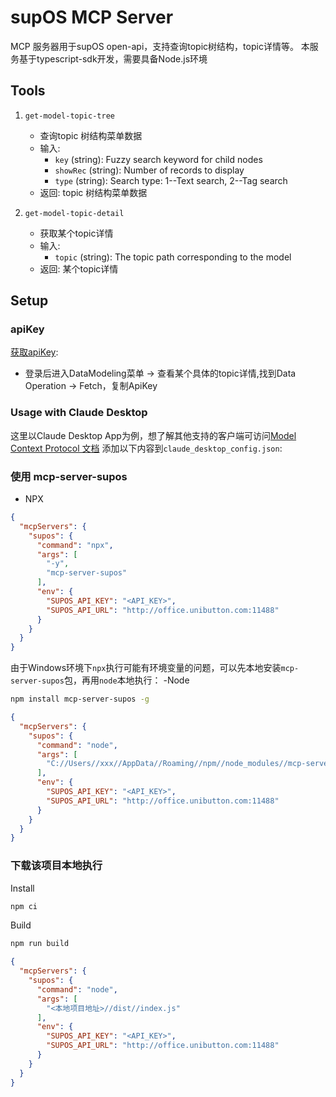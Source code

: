 # supOS MCP Server

MCP 服务器用于supOS open-api，支持查询topic树结构，topic详情等。
本服务基于typescript-sdk开发，需要具备Node.js环境

## Tools

1. `get-model-topic-tree`
   - 查询topic 树结构菜单数据
   - 输入:
     - `key` (string): Fuzzy search keyword for child nodes
     - `showRec` (string): Number of records to display
     - `type` (string): Search type: 1--Text search, 2--Tag search
   - 返回: topic 树结构菜单数据

2. `get-model-topic-detail`
   - 获取某个topic详情
   - 输入:
     - `topic` (string): The topic path corresponding to the model
   - 返回: 某个topic详情

## Setup

### apiKey
[获取apiKey](http://office.unibutton.com:11488/):
   - 登录后进入DataModeling菜单 -> 查看某个具体的topic详情,找到Data Operation -> Fetch，复制ApiKey

### Usage with Claude Desktop
这里以Claude Desktop App为例，想了解其他支持的客户端可访问[Model Context Protocol 文档](https://modelcontextprotocol.io/clients)
添加以下内容到`claude_desktop_config.json`:

### 使用 mcp-server-supos
 - NPX

```json
{
  "mcpServers": {
    "supos": {
      "command": "npx",
      "args": [
        "-y",
        "mcp-server-supos"
      ],
      "env": {
        "SUPOS_API_KEY": "<API_KEY>",
        "SUPOS_API_URL": "http://office.unibutton.com:11488"
      }
    }
  }
}
```

由于Windows环境下`npx`执行可能有环境变量的问题，可以先本地安装`mcp-server-supos`包，再用`node`本地执行：
 -Node
```bash
npm install mcp-server-supos -g
```

```json
{
  "mcpServers": {
    "supos": {
      "command": "node",
      "args": [
        "C://Users//xxx//AppData//Roaming//npm//node_modules//mcp-server-supos//dist//index.js"
      ],
      "env": {
        "SUPOS_API_KEY": "<API_KEY>",
        "SUPOS_API_URL": "http://office.unibutton.com:11488"
      }
    }
  }
}
```

### 下载该项目本地执行

Install
```bash
npm ci
```

Build
```bash
npm run build
```

```json
{
  "mcpServers": {
    "supos": {
      "command": "node",
      "args": [
        "<本地项目地址>//dist//index.js"
      ],
      "env": {
        "SUPOS_API_KEY": "<API_KEY>",
        "SUPOS_API_URL": "http://office.unibutton.com:11488"
      }
    }
  }
}
```
